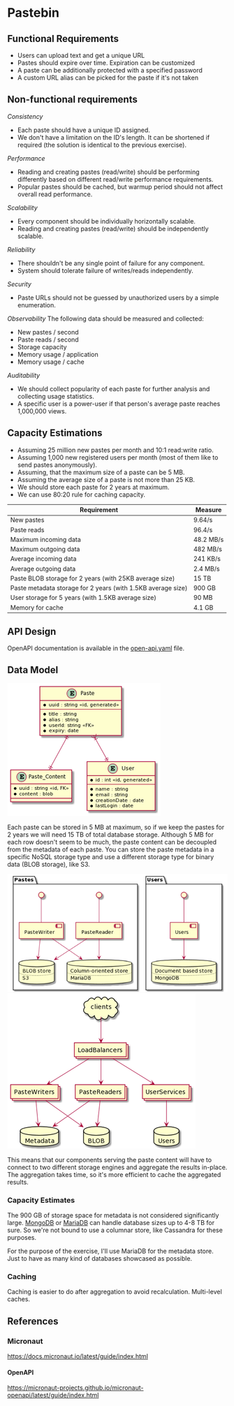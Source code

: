 # Pastebin

## Functional Requirements
* Users can upload text and get a unique URL
* Pastes should expire over time. Expiration can be customized
* A paste can be additionally protected with a specified password
* A custom URL alias can be picked for the paste if it's not taken

## Non-functional requirements

_Consistency_
* Each paste should have a unique ID assigned.
* We don't have a limitation on the ID's length. It can be shortened if required (the solution is identical to the previous exercise).

_Performance_
* Reading and creating pastes (read/write) should be performing differently based on different read/write performance requirements.
* Popular pastes should be cached, but warmup period should not affect overall read performance.

_Scalability_
* Every component should be individually horizontally scalable.
* Reading and creating pastes (read/write) should be independently scalable.

_Reliability_
* There shouldn't be any single point of failure for any component.
* System should tolerate failure of writes/reads independently.

_Security_
- Paste URLs should not be guessed by unauthorized users by a simple enumeration. 

_Observability_
The following data should be measured and collected:
- New pastes / second
- Paste reads / second
- Storage capacity
- Memory usage / application
- Memory usage / cache

_Auditability_
- We should collect popularity of each paste for further analysis and collecting usage statistics.
- A specific user is a power-user if that person's average paste reaches 1,000,000 views. 

## Capacity Estimations
* Assuming 25 million new pastes per month and 10:1 read:write ratio.
* Assuming 1,000 new registered users per month (most of them like to send pastes anonymously).
* Assuming, that the maximum size of a paste can be 5 MB.
* Assuming the average size of a paste is not more than 25 KB.
* We should store each paste for 2 years at maximum.
* We can use 80:20 rule for caching capacity.

|   Requirement  | Measure    |
| --- | --- |
|New pastes|	9.64/s|
|Paste reads|	96.4/s|
|Maximum incoming data|	48.2 MB/s|
|Maximum outgoing data|	482 MB/s|
|Average incoming data|	241 KB/s|
|Average outgoing data|	2.4 MB/s|
|Paste BLOB storage for 2 years (with 25KB average size)|	15 TB|
|Paste metadata storage for 2 years (with 1.5KB average size)|	900 GB|
|User storage for 5 years (with 1.5KB average size)|	90 MB|
|Memory for cache|	4.1 GB|

## API Design
OpenAPI documentation is available in the [open-api.yaml](open-api.yaml) file.

## Data Model

![](documentation/data-model.png)

Each paste can be stored in 5 MB at maximum, so if we keep the pastes for 2 years we will need 15 TB of total database storage. Although 5 MB for each row doesn't seem to be much, the paste content can be decoupled from the metadata of each paste. You can store the paste metadata in a specific NoSQL storage type and use a different storage type for binary data (BLOB storage), like S3.

![](documentation/component-diagram.png)
![](documentation/deployment-diagram.png)

This means that our components serving the paste content will have to connect to two different storage engines and aggregate the results in-place. The aggregation takes time, so it's more efficient to cache the aggregated results.

### Capacity Estimates
The 900 GB of storage space for metadata is not considered significantly large.
[MongoDB](https://docs.mongodb.com/manual/reference/limits/#data) or [MariaDB](https://mariadb.com/kb/en/innodb-limitations/)
can handle database sizes up to 4-8 TB for sure. So we're not bound to use a columnar store, like Cassandra for these purposes.

For the purpose of the exercise, I'll use MariaDB for the metadata store.
Just to have as many kind of databases showcased as possible. 

### Caching
Caching is easier to do after aggregation to avoid recalculation. Multi-level caches.

## References 
### Micronaut
https://docs.micronaut.io/latest/guide/index.html
#### OpenAPI
https://micronaut-projects.github.io/micronaut-openapi/latest/guide/index.html
